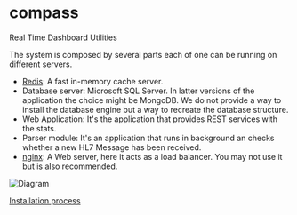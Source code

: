 # compass
Real Time Dashboard Utilities


The system is composed by several parts each of one can be running on different servers.

* [Redis](http://redis.io/): A fast in-memory cache server.
* Database server: Microsoft SQL Server. In latter versions of the application the choice might be MongoDB. We do not provide a way to install the database engine but a way to recreate the database structure.
* Web Application: It's the application that provides REST services with the stats.
* Parser module: It's an application that runs in background an checks whether a new HL7 Message has been received.
* [nginx](http://nginx.org/): A Web server, here it acts as a load balancer. You may not use it but is also recommended.


![Diagram](http://cdn.rawgit.com/ffis/compass/e9f2a6be3f78ea9b7dd86db58283c4c34a34ae48/docs/diagram.svg)
<!--
<img src="http://cdn.rawgit.com/ffis/compass/e9f2a6be3f78ea9b7dd86db58283c4c34a34ae48/docs/diagram.svg"/>
-->

[Installation process](./docs/INSTALL.md)
